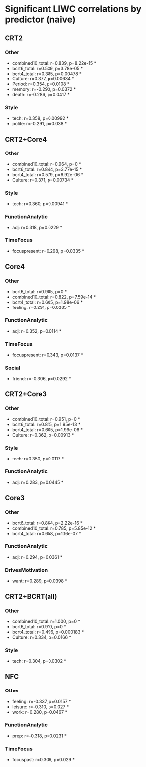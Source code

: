 # Significant LIWC correlations by predictor (naive)


## CRT2

### Other

- combined10_total: r=0.839, p=8.22e-15 *
- bcrt6_total: r=0.539, p=3.78e-05 *
- bcrt4_total: r=0.385, p=0.00478 *
- Culture: r=0.377, p=0.00634 *
- Period: r=0.354, p=0.0108 *
- memory: r=-0.293, p=0.0372 *
- death: r=-0.286, p=0.0417 *

### Style

- tech: r=0.358, p=0.00992 *
- polite: r=-0.291, p=0.038 *


## CRT2+Core4

### Other

- combined10_total: r=0.964, p=0 *
- bcrt6_total: r=0.844, p=3.77e-15 *
- bcrt4_total: r=0.579, p=6.92e-06 *
- Culture: r=0.371, p=0.00734 *

### Style

- tech: r=0.360, p=0.00941 *

### FunctionAnalytic

- adj: r=0.318, p=0.0229 *

### TimeFocus

- focuspresent: r=0.298, p=0.0335 *


## Core4

### Other

- bcrt6_total: r=0.905, p=0 *
- combined10_total: r=0.822, p=7.59e-14 *
- bcrt4_total: r=0.605, p=1.98e-06 *
- feeling: r=0.291, p=0.0385 *

### FunctionAnalytic

- adj: r=0.352, p=0.0114 *

### TimeFocus

- focuspresent: r=0.343, p=0.0137 *

### Social

- friend: r=-0.306, p=0.0292 *


## CRT2+Core3

### Other

- combined10_total: r=0.951, p=0 *
- bcrt6_total: r=0.815, p=1.95e-13 *
- bcrt4_total: r=0.605, p=1.99e-06 *
- Culture: r=0.362, p=0.00913 *

### Style

- tech: r=0.350, p=0.0117 *

### FunctionAnalytic

- adj: r=0.283, p=0.0445 *


## Core3

### Other

- bcrt6_total: r=0.864, p=2.22e-16 *
- combined10_total: r=0.785, p=5.85e-12 *
- bcrt4_total: r=0.658, p=1.16e-07 *

### FunctionAnalytic

- adj: r=0.294, p=0.0361 *

### DrivesMotivation

- want: r=0.289, p=0.0398 *


## CRT2+BCRT(all)

### Other

- combined10_total: r=1.000, p=0 *
- bcrt6_total: r=0.910, p=0 *
- bcrt4_total: r=0.496, p=0.000183 *
- Culture: r=0.334, p=0.0166 *

### Style

- tech: r=0.304, p=0.0302 *


## NFC

### Other

- feeling: r=-0.337, p=0.0157 *
- leisure: r=-0.310, p=0.027 *
- work: r=0.280, p=0.0467 *

### FunctionAnalytic

- prep: r=-0.318, p=0.0231 *

### TimeFocus

- focuspast: r=0.306, p=0.029 *
